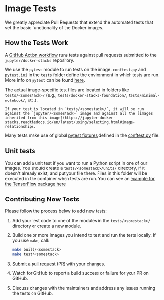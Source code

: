 # Image Tests

We greatly appreciate Pull Requests that extend the automated tests that vet the basic functionality of the Docker images.

## How the Tests Work

A [GitHub Action workflow](https://github.com/jupyter/docker-stacks/blob/main/.github/workflows/docker.yml)
runs tests against pull requests submitted to the `jupyter/docker-stacks` repository.

We use the `pytest` module to run tests on the image.
`conftest.py` and `pytest.ini` in the `tests` folder define the environment in which tests are run.
More info on `pytest` can be found [here](https://docs.pytest.org/en/latest/contents.html).

The actual image-specific test files are located in folders like `tests/<somestack>/` (e.g., `tests/docker-stacks-foundation/`, `tests/minimal-notebook/`, etc.).

```{note}
If your test is located in `tests/<somestack>/`, it will be run against the `jupyter/<somestack>` image and against all the [images inherited from this image](https://jupyter-docker-stacks.readthedocs.io/en/latest/using/selecting.html#image-relationships.
```

Many tests make use of global [pytest fixtures](https://docs.pytest.org/en/latest/reference/fixtures.html)
defined in the [conftest.py](https://github.com/jupyter/docker-stacks/blob/main/tests/conftest.py) file.

## Unit tests

You can add a unit test if you want to run a Python script in one of our images.
You should create a `tests/<somestack>/units/` directory, if it doesn't already exist, and put your file there.
Files in this folder will be executed in the container when tests are run.
You can see an [example for the TensorFlow package here](https://github.com/jupyter/docker-stacks/blob/HEAD/tests/tensorflow-notebook/units/unit_tensorflow.py).

## Contributing New Tests

Please follow the process below to add new tests:

1. Add your test code to one of the modules in the `tests/<somestack>/` directory or create a new module.
2. Build one or more images you intend to test and run the tests locally.
   If you use `make`, call:

   ```bash
   make build/<somestack>
   make test/<somestack>
   ```

3. [Submit a pull request](https://github.com/PointCloudLibrary/pcl/wiki/A-step-by-step-guide-on-preparing-and-submitting-a-pull-request)
   (PR) with your changes.
4. Watch for GitHub to report a build success or failure for your PR on GitHub.
5. Discuss changes with the maintainers and address any issues running the tests on GitHub.

